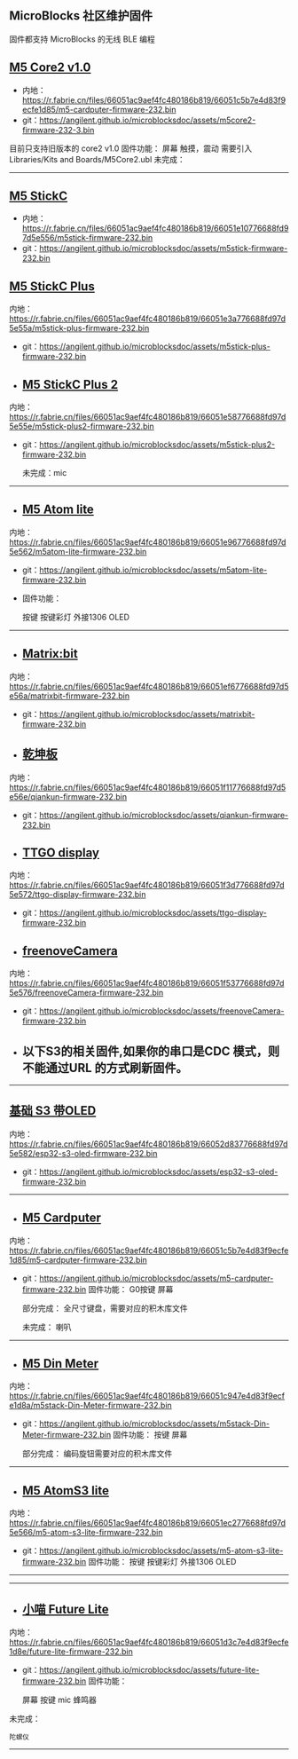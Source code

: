 ## MicroBlocks 社区维护固件

固件都支持 MicroBlocks 的无线 BLE 编程
## [M5 Core2 v1.0](assets/m5core2-firmware-232-3.bin ':ignore')
- 内地：https://r.fabrie.cn/files/66051ac9aef4fc480186b819/66051c5b7e4d83f9ecfe1d85/m5-cardputer-firmware-232.bin
- git：https://angilent.github.io/microblocksdoc/assets/m5core2-firmware-232-3.bin


目前只支持旧版本的 core2 v1.0
    固件功能：
        屏幕
        触摸，震动
            需要引入 Libraries/Kits and Boards/M5Core2.ubl
    未完成：


---
## [M5 StickC](assets/m5stick-firmware-232.bin)
- 内地：https://r.fabrie.cn/files/66051ac9aef4fc480186b819/66051e10776688fd97d5e556/m5stick-firmware-232.bin
- git：https://angilent.github.io/microblocksdoc/assets/m5stick-firmware-232.bin

## [M5 StickC Plus](assets/m5stick-plus-firmware-232.bin ':ignore')
内地：https://r.fabrie.cn/files/66051ac9aef4fc480186b819/66051e3a776688fd97d5e55a/m5stick-plus-firmware-232.bin
- git：https://angilent.github.io/microblocksdoc/assets/m5stick-plus-firmware-232.bin

- ## [M5 StickC Plus 2](assets/m5stick-plus2-firmware-232.bin ':ignore')
内地：https://r.fabrie.cn/files/66051ac9aef4fc480186b819/66051e58776688fd97d5e55e/m5stick-plus2-firmware-232.bin
- git：https://angilent.github.io/microblocksdoc/assets/m5stick-plus2-firmware-232.bin

    未完成：mic 
---     


- ## [M5 Atom lite](assets/m5atom-lite-firmware-232.bin ':ignore')
内地：https://r.fabrie.cn/files/66051ac9aef4fc480186b819/66051e96776688fd97d5e562/m5atom-lite-firmware-232.bin
- git：https://angilent.github.io/microblocksdoc/assets/m5atom-lite-firmware-232.bin
-   固件功能：

    按键
    按键彩灯
    外接1306 OLED
---
- ## [Matrix:bit](assets/matrixbit-firmware-232.bin ':ignore')
内地：https://r.fabrie.cn/files/66051ac9aef4fc480186b819/66051ef6776688fd97d5e56a/matrixbit-firmware-232.bin
- git：https://angilent.github.io/microblocksdoc/assets/matrixbit-firmware-232.bin

- ## [乾坤板](assets/qiankun-firmware-232.bin)
内地：https://r.fabrie.cn/files/66051ac9aef4fc480186b819/66051f11776688fd97d5e56e/qiankun-firmware-232.bin
- git：https://angilent.github.io/microblocksdoc/assets/qiankun-firmware-232.bin

- ## [TTGO display](assets/ttgo-display-firmware-232.bin ':ignore')
内地：https://r.fabrie.cn/files/66051ac9aef4fc480186b819/66051f3d776688fd97d5e572/ttgo-display-firmware-232.bin
- git：https://angilent.github.io/microblocksdoc/assets/ttgo-display-firmware-232.bin

- ## [freenoveCamera](assets/freenoveCamera-firmware-232.bin ':ignore')
内地：https://r.fabrie.cn/files/66051ac9aef4fc480186b819/66051f53776688fd97d5e576/freenoveCamera-firmware-232.bin
- git：https://angilent.github.io/microblocksdoc/assets/freenoveCamera-firmware-232.bin

- ## 以下S3的相关固件,如果你的串口是CDC 模式，则不能通过URL 的方式刷新固件。
---
## [基础 S3 带OLED](/assets/esp32-s3-oled-firmware-232.bin ':ignore')
内地：https://r.fabrie.cn/files/66051ac9aef4fc480186b819/66052d83776688fd97d5e582/esp32-s3-oled-firmware-232.bin
- git：https://angilent.github.io/microblocksdoc/assets/esp32-s3-oled-firmware-232.bin

---

- ## [M5 Cardputer](assets/m5-cardputer-firmware-232.bin ':ignore')
内地：https://r.fabrie.cn/files/66051ac9aef4fc480186b819/66051c5b7e4d83f9ecfe1d85/m5-cardputer-firmware-232.bin
- git：https://angilent.github.io/microblocksdoc/assets/m5-cardputer-firmware-232.bin
    固件功能：
        G0按键
        屏幕

    部分完成：
        全尺寸键盘，需要对应的积木库文件

    未完成：
        喇叭
---   
- ## [M5 Din Meter](assets/m5stack-Din-Meter-firmware-232.bin ':ignore')
内地：https://r.fabrie.cn/files/66051ac9aef4fc480186b819/66051c947e4d83f9ecfe1d8a/m5stack-Din-Meter-firmware-232.bin
- git：https://angilent.github.io/microblocksdoc/assets/m5stack-Din-Meter-firmware-232.bin
    固件功能：
        按键
        屏幕

    部分完成：
        编码旋钮需要对应的积木库文件
--- 
- ## [M5 AtomS3 lite](assets/m5-atom-s3-lite-firmware-232.bin ':ignore')
内地：https://r.fabrie.cn/files/66051ac9aef4fc480186b819/66051ec2776688fd97d5e566/m5-atom-s3-lite-firmware-232.bin
- git：https://angilent.github.io/microblocksdoc/assets/m5-atom-s3-lite-firmware-232.bin
    固件功能：
        按键
        按键彩灯
        外接1306 OLED
---

---
- ## [小喵 Future Lite](assets/future-lite-firmware-232.bin ':ignore')
内地：https://r.fabrie.cn/files/66051ac9aef4fc480186b819/66051d3c7e4d83f9ecfe1d8e/future-lite-firmware-232.bin
- git：https://angilent.github.io/microblocksdoc/assets/future-lite-firmware-232.bin
固件功能：

    屏幕
    按键
    mic
    蜂鸣器

未完成：

    陀螺仪
---
